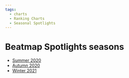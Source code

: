 ```yaml
---
tags:
  - charts
  - Ranking Charts
  - Seasonal Spotlights
---
```


# Beatmap Spotlights seasons

- [Summer 2020](2020_Summer)
- [Autumn 2020](2020_Autumn)
- [Winter 2021](2021_Winter)
